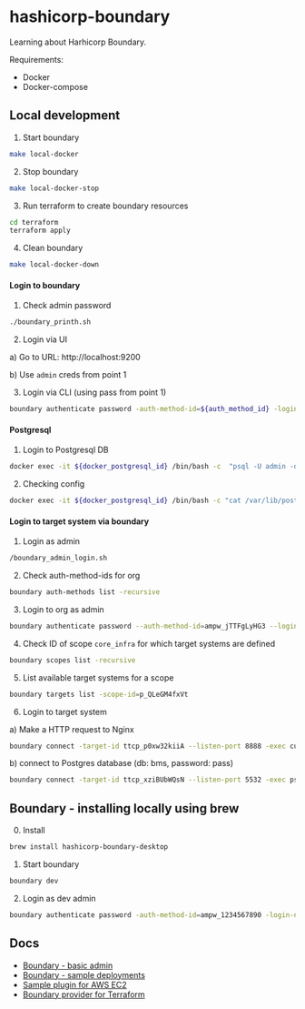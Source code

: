 # hashicorp-boundary

Learning about Harhicorp Boundary.

Requirements:
* Docker  
* Docker-compose


## Local development

1) Start boundary 

```sh
make local-docker
```

2) Stop boundary

```sh
make local-docker-stop
```

3) Run terraform to create boundary resources

```sh 
cd terraform
terraform apply
```

4) Clean boundary

```sh
make local-docker-down
```

#### Login to boundary

1) Check admin password

```sh
./boundary_printh.sh
```

2) Login via UI

a) Go to URL: http://localhost:9200

b) Use `admin` creds from point 1

3) Login via CLI (using pass from point 1)

```sh
boundary authenticate password -auth-method-id=${auth_method_id} -login-name=admin -password=${password}
```

#### Postgresql

1) Login to Postgresql DB

```sh
docker exec -it ${docker_postgresql_id} /bin/bash -c  "psql -U admin -d postgres"
```

2) Checking config

```sh
docker exec -it ${docker_postgresql_id} /bin/bash -c "cat /var/lib/postgresql/data/pg_hba.conf"
```

#### Login to target system via boundary

1) Login as admin

```sh
/boundary_admin_login.sh
```

2) Check auth-method-ids for org

```sh
boundary auth-methods list -recursive
```

3) Login to org as admin

```sh
boundary authenticate password --auth-method-id=ampw_jTTFgLyHG3 --login-name=bms -password=password
```

4) Check ID of scope `core_infra` for which target systems are defined

```sh
boundary scopes list -recursive
```

5) List available target systems for a scope

```sh
boundary targets list -scope-id=p_QLeGM4fxVt
```

6) Login to target system 

a) Make a HTTP request to Nginx

```sh
boundary connect -target-id ttcp_p0xw32kiiA --listen-port 8888 -exec curl -- localhost:8888
```

b) connect to Postgres database (db: bms, password: pass)

```sh
boundary connect -target-id ttcp_xziBUbWQsN --listen-port 5532 -exec psql -- -U bms_admin -d bms -p 5532 -h localhost
```

## Boundary - installing locally using brew

0) Install

```sh
brew install hashicorp-boundary-desktop
```

1) Start boundary

```sh
boundary dev
```

2) Login as dev admin

```sh
boundary authenticate password -auth-method-id=ampw_1234567890 -login-name=admin -password=password
```

## Docs
* [Boundary - basic admin](https://learn.hashicorp.com/tutorials/boundary/manage-intro?in=boundary/basic-administration)
* [Boundary - sample deployments](https://github.com/hashicorp/boundary-reference-architecture)
* [Sample plugin for AWS EC2](https://github.com/hashicorp/boundary-plugin-host-aws)
* [Boundary provider for Terraform](https://registry.terraform.io/providers/hashicorp/boundary/1.0.5/docs)

